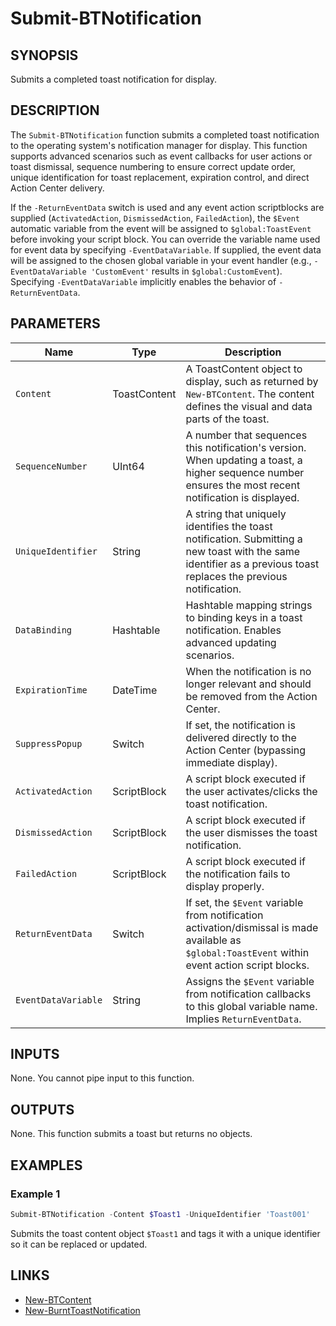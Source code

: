 # Submit-BTNotification

## SYNOPSIS

Submits a completed toast notification for display.

## DESCRIPTION

The `Submit-BTNotification` function submits a completed toast notification to the operating system's notification manager for display.
This function supports advanced scenarios such as event callbacks for user actions or toast dismissal, sequence numbering to ensure correct update order, unique identification for toast replacement, expiration control, and direct Action Center delivery.

If the `-ReturnEventData` switch is used and any event action scriptblocks are supplied (`ActivatedAction`, `DismissedAction`, `FailedAction`),
the `$Event` automatic variable from the event will be assigned to `$global:ToastEvent` before invoking your script block.
You can override the variable name used for event data by specifying `-EventDataVariable`.
If supplied, the event data will be assigned to the chosen global variable in your event handler (e.g., `-EventDataVariable 'CustomEvent'` results in `$global:CustomEvent`).
Specifying `-EventDataVariable` implicitly enables the behavior of `-ReturnEventData`.

## PARAMETERS

| Name               | Type        | Description                                                                                                           |
|--------------------|-------------|-----------------------------------------------------------------------------------------------------------------------|
| `Content`          | ToastContent     | A ToastContent object to display, such as returned by `New-BTContent`. The content defines the visual and data parts of the toast.                                                           |
| `SequenceNumber`   | UInt64      | A number that sequences this notification's version. When updating a toast, a higher sequence number ensures the most recent notification is displayed.                                         |
| `UniqueIdentifier` | String      | A string that uniquely identifies the toast notification. Submitting a new toast with the same identifier as a previous toast replaces the previous notification.                              |
| `DataBinding`      | Hashtable   | Hashtable mapping strings to binding keys in a toast notification. Enables advanced updating scenarios.                                                    |
| `ExpirationTime`   | DateTime    | When the notification is no longer relevant and should be removed from the Action Center.                                                                  |
| `SuppressPopup`    | Switch      | If set, the notification is delivered directly to the Action Center (bypassing immediate display).                                                         |
| `ActivatedAction`  | ScriptBlock | A script block executed if the user activates/clicks the toast notification.                                                                               |
| `DismissedAction`  | ScriptBlock | A script block executed if the user dismisses the toast notification.                                                                                      |
| `FailedAction`     | ScriptBlock | A script block executed if the notification fails to display properly.                                                                                     |
| `ReturnEventData`  | Switch      | If set, the `$Event` variable from notification activation/dismissal is made available as `$global:ToastEvent` within event action script blocks.                                               |
| `EventDataVariable`| String      | Assigns the `$Event` variable from notification callbacks to this global variable name. Implies `ReturnEventData`.                                         |

## INPUTS

None. You cannot pipe input to this function.

## OUTPUTS

None. This function submits a toast but returns no objects.

## EXAMPLES

### Example 1

```powershell
Submit-BTNotification -Content $Toast1 -UniqueIdentifier 'Toast001'
```

Submits the toast content object `$Toast1` and tags it with a unique identifier so it can be replaced or updated.

## LINKS

- [New-BTContent](New-BTContent.md)
- [New-BurntToastNotification](New-BurntToastNotification.md)
